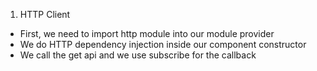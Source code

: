 1. HTTP Client

- First, we need to import http module into our module provider
- We do HTTP dependency injection inside our component constructor
- We call the get api and we use subscribe for the callback
